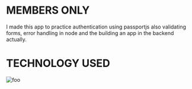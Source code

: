 # MEMBERS ONLY
I made this app to practice authentication using passportjs also validating forms, error handling in node and the building an app in the backend actually.
# TECHNOLOGY USED
<p><img src="/https://icons8.com/icon/kg46nzoJrmTR/express-js" alt="foo" title="title" /></p>
